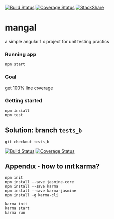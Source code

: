 [![Build Status](https://travis-ci.org/ronapelbaum/mangal.svg?branch=master)](https://travis-ci.org/ronapelbaum/mangal)
[![Coverage Status](https://coveralls.io/repos/github/ronapelbaum/mangal/badge.svg?branch=master)](https://coveralls.io/github/ronapelbaum/mangal?branch=master)
[![StackShare](https://img.shields.io/badge/tech-stack-0690fa.svg?style=flat)](https://stackshare.io/ronapelbaum/mangal)

# mangal
a simple angular 1.x project for unit testing practics

### Running app
```
npm start
```

### Goal
get 100% line coverage

### Getting started
```
npm install
npm test
```

## Solution: branch `tests_b`

```
git checkout tests_b
```

[![Build Status](https://travis-ci.org/ronapelbaum/mangal.svg?branch=tests_b)](https://travis-ci.org/ronapelbaum/mangal)
[![Coverage Status](https://coveralls.io/repos/github/ronapelbaum/mangal/badge.svg?branch=tests_b)](https://coveralls.io/github/ronapelbaum/mangal?branch=tests_b)



## Appendix - how to init karma?
```
npm init
npm install --save jasmine-core
npm install --save karma 
npm install --save karma-jasmine
npm install -g karma-cli

karma init
karma start
karma run
```

